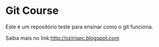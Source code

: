 # Git Course

Este é um repositório teste para ensinar como o git funciona.

Saiba mais no link:http://ozirispc.blogspot.com
